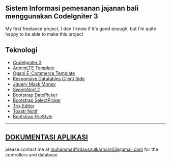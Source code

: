 Sistem Informasi pemesanan jajanan bali menggunakan CodeIgniter 3
---------
My first freelance project, I don't know if it's good enough, but I'm quite happy to be able to make this project

## Teknologi

- [CodeIgniter 3](https://codeigniter.com/)
- [AdminLTE Template](https://adminlte.io/)
- [Ogani E-Commerce Template](https://themewagon.com/themes/free-bootstrap-4-html5-responsive-ecommerce-website-template-ogani/)
- [Responsive Datatables Client Side](https://datatables.net/)
- [Jquery Mask Money](https://plugins.jquery.com/maskMoney/)
- [SweetAlert 2](https://sweetalert2.github.io/)
- [Bootstrap DatePicker](https://bootstrap-datepicker.readthedocs.io/en/latest/)
- [Bootstrap SelectPicker](https://developer.snapappointments.com/bootstrap-select/Picker)
- [Trix Editor](https://github.com/basecamp/trix)
- [Toastr Notif](https://github.com/CodeSeven/toastr)
- [Bootstrap FileStyle](https://markusslima.github.io/bootstrap-filestyle/)

---------
[DOKUMENTASI APLIKASI](https://drive.google.com/drive/folders/18qK3itec2rc2jecLRAbeex2eyli076K7?usp=sharing)
---------

please contact me at muhammadfirdauszulkarnain03@gmail.com for the controllers and database

